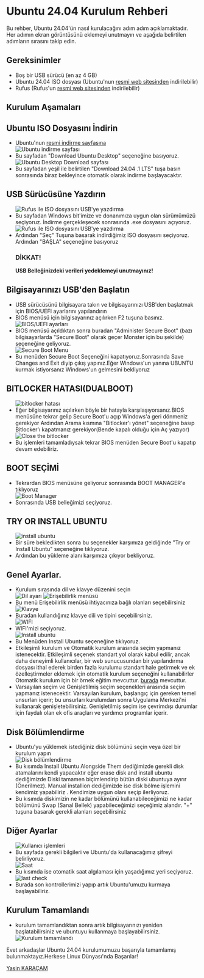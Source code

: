 </ul><h1>Ubuntu 24.04 Kurulum Rehberi</h1>

<p>Bu rehber, Ubuntu 24.04'ün nasıl kurulacağını adım adım açıklamaktadır. Her adımın ekran görüntüsünü eklemeyi unutmayın ve aşağıda belirtilen adımların sırasını takip edin.</p>

<h2>Gereksinimler</h2>
<ul>
    <li>Boş bir USB sürücü (en az 4 GB)</li>
    <li>Ubuntu 24.04 ISO dosyası (Ubuntu'nun <a href="https://ubuntu.com/download">resmi web sitesinden</a> indirilebilir)</li>
    <li>Rufus (Rufus'un <a href="https://rufus.ie/tr/">resmi web sitesinden</a> indirilebilir)</li>
</ul>


<h2>Kurulum Aşamaları</h2>
    <h2>Ubuntu ISO Dosyasını İndirin</h2>
    <ul>
        <li>Ubuntu'nun <a href="https://ubuntu.com/download">resmi indirme sayfasına</a></li>
        <img src="screenshots/Ubuntu Download Page .jpg" alt="Ubuntu indirme sayfası">
        <li>Bu sayfadan "Download Ubuntu Desktop" seçeneğine basıyoruz.</li>
        <img src="screenshots/Ubuntu Desktop.jpg" alt="Ubuntu Desktop Download sayfası">
        <li>Bu sayfadan yeşil ile belirtilen "Download 24.04 .1 LTS" tuşa basın sonrasında biraz bekleyince otomatik olarak indirme başlayacaktır.</li>
    </ul>
    <h2>USB Sürücüsüne Yazdırın</h2>
    <ul>
        <!-- <li>İndirdiğiniz ISO dosyasını bir USB yazma aracı ile USB sürücüsüne yazdırın</li> -->
        <img src="screenshots/Rufus Download.jpg" alt="Rufus ile ISO dosyasını USB'ye yazdırma">
        <li>Bu sayfadan Windows bit'imize ve donanımıza uygun olan sürümümüzü seçiyoruz. İndirme gerçekleşecek sonrasında .exe dosyasını açıyoruz. </li>
        <img src="screenshots/rufus.jpeg" alt="Rufus ile ISO dosyasını USB'ye yazdırma">
        <li>Ardından "Seç" Tuşuna basarak indirdiğimiz ISO dosyasını seçiyoruz. Ardından "BAŞLA" seçeneğine basıyoruz  <h3>DİKKAT!</h3> <p><b>USB Belleğinizdeki verileri yedeklemeyi unutmayınız!</b></p>  </li>
    </ul>
    <h2>Bilgisayarınızı USB'den Başlatın</h2>
    <ul>
        <li>USB sürücüsünü bilgisayara takın ve bilgisayarınızı USB'den başlatmak için BIOS/UEFI ayarlarını yapılandırın</li>
        <!-- Screenshot 3: BIOS/UEFI ayarları -->
        <li>BIOS menüsü için bilgisayarınız açılırken F2 tuşuna basınız.</li>
        <img src="screenshots/BIOS menu.jpg" alt="BIOS/UEFI ayarları">
        <li>BIOS menüsü açıldıktan sonra buradan "Administer Secure Boot" (bazı bilgisayarlarda "Secure Boot" olarak geçer Monster için bu şekilde) seçeneğine geliyoruz.</li>
        <img src="screenshots/secure boot menu.jpg" alt="Secure Boot Menu">
        <li>Bu menüden Secure Boot Seçeneğini kapatıyoruz.Sonrasında Save Changes and Exit diyip çıkış yapınız.Eğer Windows'un yanına UBUNTU kurmak istiyorsanız  Windows'un gelmesini bekliyoruz</li>
    </ul>
    <h2>BITLOCKER HATASI(DUALBOOT)</h2>
    <ul>
        <img src="screenshots/bitlocker.jpg" alt="bitlocker hatası">
        <li>Eğer bilgisayarınız  açılırken böyle bir hatayla karşılaşıyorsanız.BIOS menüsüne tekrar gelip Secure Boot'u açıp Windows'a geri dönmeniz gerekiyor Ardından Arama kısmına "Bitlocker'ı yönet" seçeneğine basıp Bitlocker'ı kapatmanız gerekiyor(Bende kapalı  olduğu  için Aç yazıyor)</li>
        <img src="screenshots/Close the bitlocker.jpg" alt="Close the bitlocker">
        <li>Bu işlemleri tamamladıysak tekrar BIOS menüden Secure Boot'u kapatıp devam edebiliriz.</li>
    </ul>
    <h2>BOOT SEÇİMİ</h2>
        <ul>
            <li>Tekrardan BIOS menüsüne geliyoruz sonrasında BOOT MANAGER'e tıklıyoruz</li>
            <img src="screenshots/boot manager.jpg" alt="Boot Manager">
            <li>Sonrasında USB belleğimizi seçiyoruz.</li>
        </ul>
    <h2>TRY OR INSTALL UBUNTU</h2>
        <ul>
            <img src="screenshots/Try or Install Ubuntu .png" alt="install ubuntu">
            <li>Bir süre bekledikten sonra bu seçenekler karşımıza geldiğinde "Try or Install Ubuntu" seçeneğine tıklıyoruz.</li>
            <img src="screenshots/Loading Screen.png" alt="">
            <li>Ardından bu yükleme alanı karşımıza çıkıyor bekliyoruz.</li>
        </ul>        
    <h2>Genel Ayarlar.</h2>
        <ul>
            <li>Kurulum sırasında dil ve klavye düzenini seçin</li>
            <!-- Screenshot 5: Dil ve klavye ayarları -->
            <img src="screenshots/Choose Language.png" alt="Dil ayarı">
            <img src="screenshots/accessibility.jpg" alt="Erişebilirlik menüsü">
            <li>Bu menü Erişebilirlik menüsü ihtiyacınıza bağlı olanları seçebilirsiniz</li>
            <img src="screenshots/keyboard.jpg" alt="Klavye">
            <li>Buradan kullandığınız klavye dili ve tipini seçebilirsiniz.</li>
            <img src="screenshots/wifi.jpg" alt="WIFI">
            <li>WIFI'mizi seçiyoruz.</li>
            <img src="screenshots/try or install.jpg" alt="Install ubuntu">
            <li>Bu Menüden Install Ubuntu seçeneğine tıklıyoruz.</li>
            <img src="screenshots/interactive installion.jpg" alt="">
            <li>
            Etkileşimli kurulum ve Otomatik kurulum arasında seçim yapmanız istenecektir. 
            Etkileşimli seçenek standart yol olarak kabul edilir, ancak daha deneyimli kullanıcılar, 
            bir web sunucusundan bir yapılandırma dosyası ithal ederek birden fazla kurulumu standart 
            hale getirmek ve ek özelleştirmeler eklemek için otomatik kurulum seçeneğini kullanabilirler
            Otomatik kurulum için bir örnek eğitim  mevcuttur.
            <a href="https://blog.local-optimum.net/getting-started-with-autoinstall-on-ubuntu-desktop-24-04-lts-147a1defb2de"> burada</a> mevcuttur.</li>
            <img src="screenshots/Default Selection.jpg" alt="">
            <li>
            Varsayılan seçim ve Genişletilmiş seçim seçenekleri arasında seçim yapmanız istenecektir. 
                Varsayılan kurulum, başlangıç için gereken temel unsurları içerir; bu unsurları kurulumdan
                sonra Uygulama Merkezi'ni kullanarak genişletebilirsiniz. Genişletilmiş seçim ise çevrimdışı 
                durumlar için faydalı olan ek ofis araçları ve yardımcı programlar içerir.</li>
        </ul>
    <h2>Disk Bölümlendirme</h2>
        <ul>
            <li>Ubuntu'yu yüklemek istediğiniz disk bölümünü seçin veya özel bir kurulum yapın</li>
            <!-- Screenshot 6: Disk bölümlendirme ekranı -->
            <img src="screenshots/which way partition.jpg" alt="Disk bölümlendirme">
            <li>Bu kısımda Install Ubuntu Alongside Them dediğimizde gerekli disk atamalarını kendi yapacaktır
                eğer erase disk and install ubuntu dediğimizde Diski tamamen biçimlendirip  bütün diski ubuntuya ayırır (Önerilmez).
                Manual installion dediğimizde ise disk bölme işlemini kendimiz yapabiliriz . Kendimize uygun olanı seçip ilerliyoruz. </li>
            <img src="screenshots/Disk partition.png" alt="">
            <li>
            Bu kısımda diskimizin ne kadar bölümünü kullanabileceğimizi ne kadar bölümünü Swap (Sanal Bellek)
            yapabileceğimizi seçeğimiz alandır. "+" tuşuna basarak gerekli alanları seçebilirsiniz</li>
        </ul>
    <h2>Diğer Ayarlar</h2>
        <ul>
            <img src="screenshots/register.jpg" alt="Kullanıcı işlemleri">
            <li>Bu sayfada gerekli bilgileri ve Ubuntu'da kullanacağımız şifreyi belirliyoruz.</li>
            <img src="screenshots/region.jpg" alt="Saat">
            <li>Bu kısımda ise otomatik saat algılaması için  yaşadığımız yeri seçiyoruz.</li>
            <img src="screenshots/last check.jpg" alt="last check">
            <li>Burada son kontrollerimizi yapıp artık Ubuntu'umuzu kurmaya başlayabiliriz.</li>
        </ul>
    <h2>Kurulum Tamamlandı</h2>
    <ul>
        <li>kurulum tamamlandıktan sonra artık  bilgisayarınızı yeniden başlatabilirsiniz ve ubuntuyu kullanmaya başlayabilirsiniz.</li>
        <!-- Screenshot 8: Kurulum tamamlandı ekranı -->
        <img src="screenshots/restart req.jpg" alt="Kurulum tamamlandı">
    </ul>

<P>Evet arkadaşlar Ubuntu 24.04 kurulumumuzu başarıyla tamamlamış bulunmaktayız.Herkese Linux Dünyası'nda Başarılar!</P>
<a href="https://linkedin.com/in/yasin-karacamm" >Yasin KARAÇAM </a>
